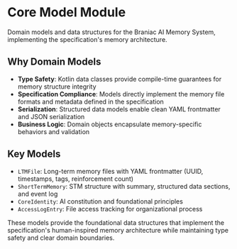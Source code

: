 # Core Model Module

Domain models and data structures for the Braniac AI Memory System, implementing the specification's memory architecture.

## Why Domain Models

- **Type Safety**: Kotlin data classes provide compile-time guarantees for memory structure integrity
- **Specification Compliance**: Models directly implement the memory file formats and metadata defined in the specification
- **Serialization**: Structured data models enable clean YAML frontmatter and JSON serialization
- **Business Logic**: Domain objects encapsulate memory-specific behaviors and validation

## Key Models

- `LTMFile`: Long-term memory files with YAML frontmatter (UUID, timestamps, tags, reinforcement count)
- `ShortTermMemory`: STM structure with summary, structured data sections, and event log
- `CoreIdentity`: AI constitution and foundational principles
- `AccessLogEntry`: File access tracking for organizational process

These models provide the foundational data structures that implement the specification's human-inspired memory architecture while maintaining type safety and clear domain boundaries.